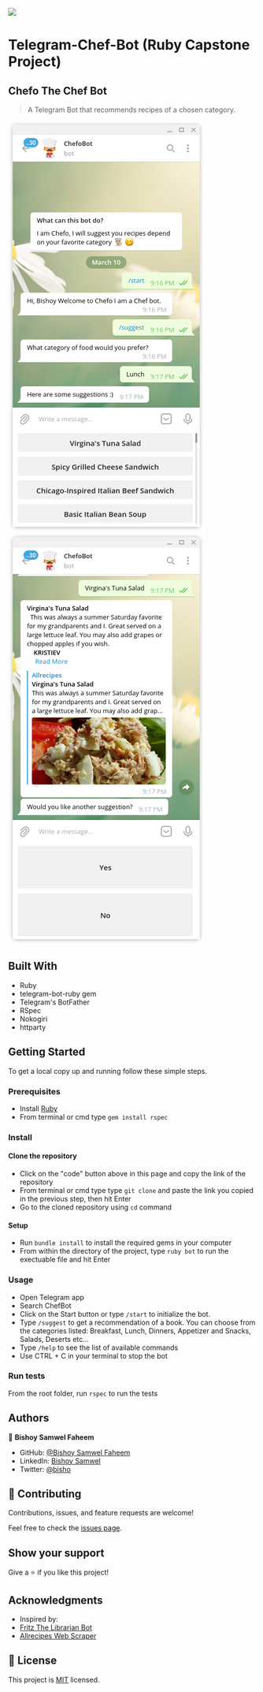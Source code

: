 ![](https://img.shields.io/badge/Microverse-blueviolet)

# Telegram-Chef-Bot (Ruby Capstone Project) 


## Chefo The Chef Bot
> A Telegram Bot that recommends recipes of a chosen category.

![1](./assets/4.png)
![2](./assets/5.png)


## Built With

- Ruby
- telegram-bot-ruby gem
- Telegram's BotFather
- RSpec
- Nokogiri
- httparty

## Getting Started

To get a local copy up and running follow these simple steps.

### Prerequisites
- Install [Ruby](https://www.ruby-lang.org/en/documentation/installation/)
- From terminal or cmd type `gem install rspec`

### Install

#### Clone the repository
- Click on the "code" button above in this page and copy the link of the repository
- From terminal or cmd type type `git clone` and paste the link you copied in the previous step, then hit Enter
- Go to the cloned repository using `cd` command

#### Setup
- Run `bundle install` to install the required gems in your computer
- From within the directory of the project, type `ruby bot` to run the exectuable file and hit Enter

### Usage

- Open Telegram app
- Search ChefBot
- Click on the Start button or type `/start` to initialize the bot.
- Type `/suggest` to get a recommendation of a book. You can choose from the categories listed: Breakfast, Lunch, Dinners, Appetizer and Snacks, Salads, Deserts etc...
- Type `/help` to see the list of available commands
- Use CTRL + C in your terminal to stop the bot 

### Run tests

From the root folder, run `rspec` to run the tests

## Authors

👤 **Bishoy Samwel Faheem**
- GitHub: [@Bishoy Samwel Faheem](https://github.com/Bishoy-Samwel)
- LinkedIn: [Bishoy Samwel](https://www.linkedin.com/in/bishoy-samwuel-ss/)
- Twitter: [@bisho](https://twitter.com/BishoFaheem15)

## 🤝 Contributing
Contributions, issues, and feature requests are welcome!

Feel free to check the [issues page](https://github.com/Bishoy-Samwel/Telegram-Bot/chefo-bot//issues).

## Show your support

Give a ⭐️ if you like this project!

## Acknowledgments
- Inspired by:
- [Fritz The Librarian Bot](https://github.com/aliciapaz/ruby_bot)
- [Allrecipes Web Scraper](https://github.com/jadx2/recipes_scraper)
## 📝 License

This project is [MIT](LICENSE) licensed.
